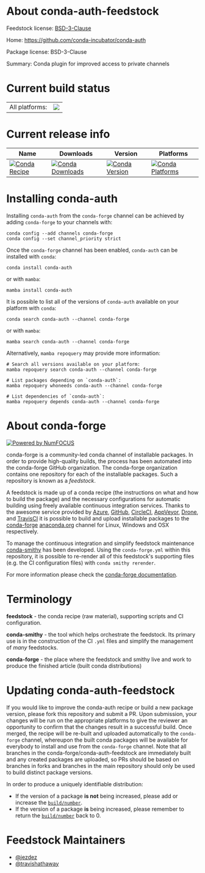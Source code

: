 About conda-auth-feedstock
==========================

Feedstock license: [BSD-3-Clause](https://github.com/conda-forge/conda-auth-feedstock/blob/main/LICENSE.txt)

Home: https://github.com/conda-incubator/conda-auth

Package license: BSD-3-Clause

Summary: Conda plugin for improved access to private channels

Current build status
====================


<table><tr><td>All platforms:</td>
    <td>
      <a href="https://dev.azure.com/conda-forge/feedstock-builds/_build/latest?definitionId=20450&branchName=main">
        <img src="https://dev.azure.com/conda-forge/feedstock-builds/_apis/build/status/conda-auth-feedstock?branchName=main">
      </a>
    </td>
  </tr>
</table>

Current release info
====================

| Name | Downloads | Version | Platforms |
| --- | --- | --- | --- |
| [![Conda Recipe](https://img.shields.io/badge/recipe-conda--auth-green.svg)](https://anaconda.org/conda-forge/conda-auth) | [![Conda Downloads](https://img.shields.io/conda/dn/conda-forge/conda-auth.svg)](https://anaconda.org/conda-forge/conda-auth) | [![Conda Version](https://img.shields.io/conda/vn/conda-forge/conda-auth.svg)](https://anaconda.org/conda-forge/conda-auth) | [![Conda Platforms](https://img.shields.io/conda/pn/conda-forge/conda-auth.svg)](https://anaconda.org/conda-forge/conda-auth) |

Installing conda-auth
=====================

Installing `conda-auth` from the `conda-forge` channel can be achieved by adding `conda-forge` to your channels with:

```
conda config --add channels conda-forge
conda config --set channel_priority strict
```

Once the `conda-forge` channel has been enabled, `conda-auth` can be installed with `conda`:

```
conda install conda-auth
```

or with `mamba`:

```
mamba install conda-auth
```

It is possible to list all of the versions of `conda-auth` available on your platform with `conda`:

```
conda search conda-auth --channel conda-forge
```

or with `mamba`:

```
mamba search conda-auth --channel conda-forge
```

Alternatively, `mamba repoquery` may provide more information:

```
# Search all versions available on your platform:
mamba repoquery search conda-auth --channel conda-forge

# List packages depending on `conda-auth`:
mamba repoquery whoneeds conda-auth --channel conda-forge

# List dependencies of `conda-auth`:
mamba repoquery depends conda-auth --channel conda-forge
```


About conda-forge
=================

[![Powered by
NumFOCUS](https://img.shields.io/badge/powered%20by-NumFOCUS-orange.svg?style=flat&colorA=E1523D&colorB=007D8A)](https://numfocus.org)

conda-forge is a community-led conda channel of installable packages.
In order to provide high-quality builds, the process has been automated into the
conda-forge GitHub organization. The conda-forge organization contains one repository
for each of the installable packages. Such a repository is known as a *feedstock*.

A feedstock is made up of a conda recipe (the instructions on what and how to build
the package) and the necessary configurations for automatic building using freely
available continuous integration services. Thanks to the awesome service provided by
[Azure](https://azure.microsoft.com/en-us/services/devops/), [GitHub](https://github.com/),
[CircleCI](https://circleci.com/), [AppVeyor](https://www.appveyor.com/),
[Drone](https://cloud.drone.io/welcome), and [TravisCI](https://travis-ci.com/)
it is possible to build and upload installable packages to the
[conda-forge](https://anaconda.org/conda-forge) [anaconda.org](https://anaconda.org/)
channel for Linux, Windows and OSX respectively.

To manage the continuous integration and simplify feedstock maintenance
[conda-smithy](https://github.com/conda-forge/conda-smithy) has been developed.
Using the ``conda-forge.yml`` within this repository, it is possible to re-render all of
this feedstock's supporting files (e.g. the CI configuration files) with ``conda smithy rerender``.

For more information please check the [conda-forge documentation](https://conda-forge.org/docs/).

Terminology
===========

**feedstock** - the conda recipe (raw material), supporting scripts and CI configuration.

**conda-smithy** - the tool which helps orchestrate the feedstock.
                   Its primary use is in the construction of the CI ``.yml`` files
                   and simplify the management of *many* feedstocks.

**conda-forge** - the place where the feedstock and smithy live and work to
                  produce the finished article (built conda distributions)


Updating conda-auth-feedstock
=============================

If you would like to improve the conda-auth recipe or build a new
package version, please fork this repository and submit a PR. Upon submission,
your changes will be run on the appropriate platforms to give the reviewer an
opportunity to confirm that the changes result in a successful build. Once
merged, the recipe will be re-built and uploaded automatically to the
`conda-forge` channel, whereupon the built conda packages will be available for
everybody to install and use from the `conda-forge` channel.
Note that all branches in the conda-forge/conda-auth-feedstock are
immediately built and any created packages are uploaded, so PRs should be based
on branches in forks and branches in the main repository should only be used to
build distinct package versions.

In order to produce a uniquely identifiable distribution:
 * If the version of a package **is not** being increased, please add or increase
   the [``build/number``](https://docs.conda.io/projects/conda-build/en/latest/resources/define-metadata.html#build-number-and-string).
 * If the version of a package **is** being increased, please remember to return
   the [``build/number``](https://docs.conda.io/projects/conda-build/en/latest/resources/define-metadata.html#build-number-and-string)
   back to 0.

Feedstock Maintainers
=====================

* [@jezdez](https://github.com/jezdez/)
* [@travishathaway](https://github.com/travishathaway/)

